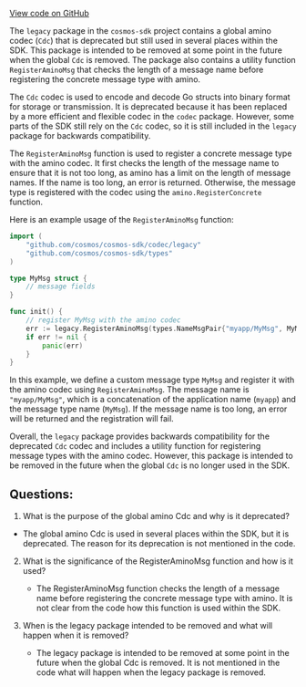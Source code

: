 [View code on GitHub](https://github.com/cosmos/cosmos-sdk.git/codec/legacy/doc.go)

The `legacy` package in the `cosmos-sdk` project contains a global amino codec (`Cdc`) that is deprecated but still used in several places within the SDK. This package is intended to be removed at some point in the future when the global `Cdc` is removed. The package also contains a utility function `RegisterAminoMsg` that checks the length of a message name before registering the concrete message type with amino.

The `Cdc` codec is used to encode and decode Go structs into binary format for storage or transmission. It is deprecated because it has been replaced by a more efficient and flexible codec in the `codec` package. However, some parts of the SDK still rely on the `Cdc` codec, so it is still included in the `legacy` package for backwards compatibility.

The `RegisterAminoMsg` function is used to register a concrete message type with the amino codec. It first checks the length of the message name to ensure that it is not too long, as amino has a limit on the length of message names. If the name is too long, an error is returned. Otherwise, the message type is registered with the codec using the `amino.RegisterConcrete` function.

Here is an example usage of the `RegisterAminoMsg` function:

```go
import (
    "github.com/cosmos/cosmos-sdk/codec/legacy"
    "github.com/cosmos/cosmos-sdk/types"
)

type MyMsg struct {
    // message fields
}

func init() {
    // register MyMsg with the amino codec
    err := legacy.RegisterAminoMsg(types.NameMsgPair{"myapp/MyMsg", MyMsg{})
    if err != nil {
        panic(err)
    }
}
```

In this example, we define a custom message type `MyMsg` and register it with the amino codec using `RegisterAminoMsg`. The message name is `"myapp/MyMsg"`, which is a concatenation of the application name (`myapp`) and the message type name (`MyMsg`). If the message name is too long, an error will be returned and the registration will fail.

Overall, the `legacy` package provides backwards compatibility for the deprecated `Cdc` codec and includes a utility function for registering message types with the amino codec. However, this package is intended to be removed in the future when the global `Cdc` is no longer used in the SDK.
## Questions: 
 1. What is the purpose of the global amino Cdc and why is it deprecated?
   - The global amino Cdc is used in several places within the SDK, but it is deprecated. The reason for its deprecation is not mentioned in the code.
   
2. What is the significance of the RegisterAminoMsg function and how is it used?
   - The RegisterAminoMsg function checks the length of a message name before registering the concrete message type with amino. It is not clear from the code how this function is used within the SDK.
   
3. When is the legacy package intended to be removed and what will happen when it is removed?
   - The legacy package is intended to be removed at some point in the future when the global Cdc is removed. It is not mentioned in the code what will happen when the legacy package is removed.